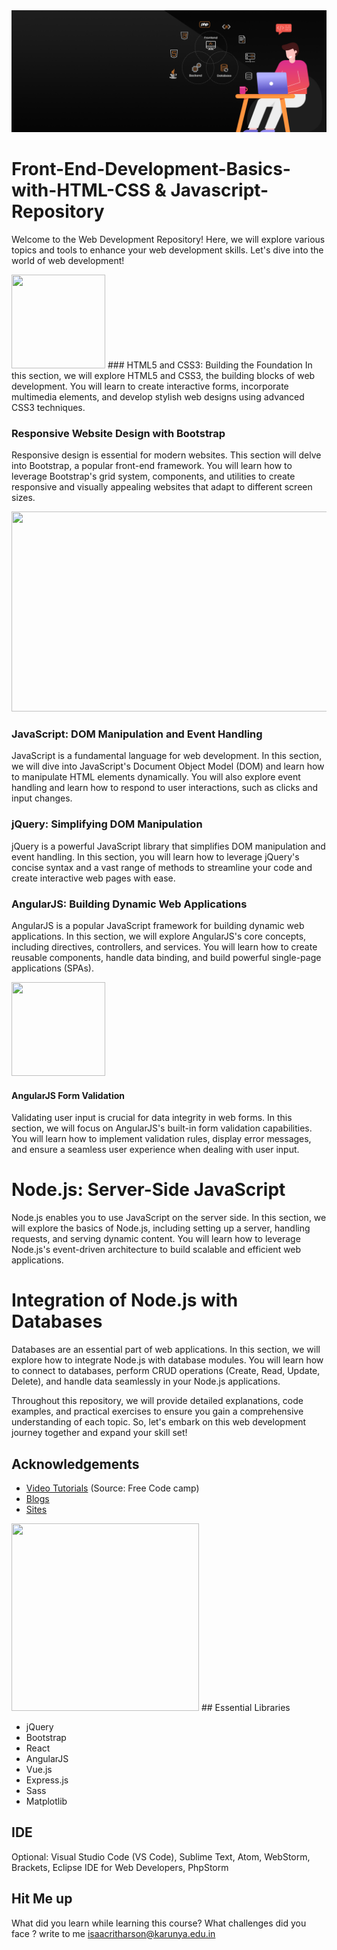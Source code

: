 <img src="https://raw.githubusercontent.com/ISAACRITHARSON/Web-Development-Basics-for-SaaS-SaaP/main/background.png" />

# Front-End-Development-Basics-with-HTML-CSS & Javascript-Repository
Welcome to the Web Development Repository! Here, we will explore various topics and tools to enhance your web development skills. Let's dive into the world of web development!

<img src="https://user-images.githubusercontent.com/74038190/238200426-29fd6286-4e7b-4d6c-818f-c4765d5e39a9.gif" height="150" width="150"/>
### HTML5 and CSS3: Building the Foundation
In this section, we will explore HTML5 and CSS3, the building blocks of web development. You will learn to create interactive forms, incorporate multimedia elements, and develop stylish web designs using advanced CSS3 techniques.

### Responsive Website Design with Bootstrap
Responsive design is essential for modern websites. This section will delve into Bootstrap, a popular front-end framework. You will learn how to leverage Bootstrap's grid system, components, and utilities to create responsive and visually appealing websites that adapt to different screen sizes.

<img src="https://user-images.githubusercontent.com/74038190/219923823-bf1ce878-c6b8-4faa-be07-93e6b1006521.gif" height="320" width="570"/>

### JavaScript: DOM Manipulation and Event Handling
JavaScript is a fundamental language for web development. In this section, we will dive into JavaScript's Document Object Model (DOM) and learn how to manipulate HTML elements dynamically. You will also explore event handling and learn how to respond to user interactions, such as clicks and input changes.

### jQuery: Simplifying DOM Manipulation
jQuery is a powerful JavaScript library that simplifies DOM manipulation and event handling. In this section, you will learn how to leverage jQuery's concise syntax and a vast range of methods to streamline your code and create interactive web pages with ease.

### AngularJS: Building Dynamic Web Applications
AngularJS is a popular JavaScript framework for building dynamic web applications. In this section, we will explore AngularJS's core concepts, including directives, controllers, and services. You will learn how to create reusable components, handle data binding, and build powerful single-page applications (SPAs).

<img src="https://user-images.githubusercontent.com/74038190/212280823-79088828-a258-4a4d-8d6c-96315d5a07af.gif" height="150" width="150"/>

#### AngularJS Form Validation
Validating user input is crucial for data integrity in web forms. In this section, we will focus on AngularJS's built-in form validation capabilities. You will learn how to implement validation rules, display error messages, and ensure a seamless user experience when dealing with user input.
# Node.js: Server-Side JavaScript
Node.js enables you to use JavaScript on the server side. In this section, we will explore the basics of Node.js, including setting up a server, handling requests, and serving dynamic content. You will learn how to leverage Node.js's event-driven architecture to build scalable and efficient web applications.

# Integration of Node.js with Databases
Databases are an essential part of web applications. In this section, we will explore how to integrate Node.js with database modules. You will learn how to connect to databases, perform CRUD operations (Create, Read, Update, Delete), and handle data seamlessly in your Node.js applications. 

Throughout this repository, we will provide detailed explanations, code examples, and practical exercises to ensure you gain a comprehensive understanding of each topic. So, let's embark on this web development journey together and expand your skill set!

## Acknowledgements

 - [Video Tutorials](https://www.youtube.com/c/Freecodecamp/playlists) (Source: Free Code camp)
 - [Blogs](https://css-tricks.com/almanac/)
 - [Sites](https://developer.mozilla.org/)

<img src="https://cdn.icon-icons.com/icons2/2107/PNG/512/file_type_vscode_icon_130084.png" height="300" width="300"/>
## Essential Libraries

- jQuery
- Bootstrap
- React
- AngularJS
- Vue.js
- Express.js
- Sass
- Matplotlib
## IDE

Optional: Visual Studio Code (VS Code), Sublime Text, Atom, WebStorm, Brackets, Eclipse IDE for Web Developers, PhpStorm


## Hit Me up

What did you learn while learning this course? What challenges did you face ? write to me isaacritharson@karunya.edu.in
